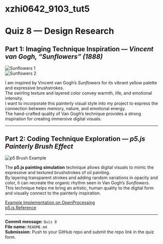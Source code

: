 # xzhi0642_9103_tut5
# Quiz 8 — Design Research

## Part 1: Imaging Technique Inspiration — *Vincent van Gogh, “Sunflowers” (1888)*

![Sunflowers 1](https://upload.wikimedia.org/wikipedia/commons/4/47/Vincent_Willem_van_Gogh_128.jpg)  
![Sunflowers 2](https://upload.wikimedia.org/wikipedia/commons/2/22/Vincent_van_Gogh_-_Sunflowers_-_Google_Art_Project.jpg)

I am inspired by Vincent van Gogh’s *Sunflowers* for its vibrant yellow palette and expressive brushstrokes.  
The swirling texture and layered color convey warmth, life, and emotional intensity.  
I want to incorporate this painterly visual style into my project to express the connection between memory, nature, and emotional energy.  
The hand-crafted quality of Van Gogh’s technique provides a strong inspiration for creating immersive digital visuals.

---

## Part 2: Coding Technique Exploration — *p5.js Painterly Brush Effect*

![p5 Brush Example](https://p5js.org/assets/examples/assets/brush.png)

The **p5.js painting simulation** technique allows digital visuals to mimic the expressive and textured brushstrokes of oil painting.  
By layering transparent strokes and adding random variations in opacity and color, it can recreate the organic rhythm seen in Van Gogh’s *Sunflowers*.  
This technique helps me bring an artistic, human quality to the digital form and visually connect to the painterly inspiration.

[Example Implementation on OpenProcessing](https://openprocessing.org/sketch/1850189)  
[p5.js Reference](https://p5js.org/reference/)

---

**Commit message:** `Quiz 8`  
**File name:** `README.md`  
**Submission:** Push to your GitHub repo and submit the repo link in the quiz form.